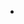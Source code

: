 -   <!--yml

-   分类：未分类

-   date: 2024-05-18 08:44:46

-   -->

# -   Quantifiable Edges: 1% Gaps Higher to Start the Month

> 来源：[`quantifiableedges.blogspot.com/2013/01/1-gaps-higher-to-start-month.html#0001-01-01`](http://quantifiableedges.blogspot.com/2013/01/1-gaps-higher-to-start-month.html#0001-01-01)

-   财政悬崖的消息使得市场预计今早会出现大幅跳空高开。月初的第一天通常对股市来说是一个强劲的日子，但如果它一开始就跳空大幅高开，那么它当日内的表现如何呢？这正是我今早研究的内容。

-   自 2003 年以来，有 9 个实例中的 6 个最终收盘价高于开盘价。总收益大约是总亏损的 2.2 倍，平均交易从开盘到收盘上涨了约 0.4%以上。但由于这种情况出现的次数不多，我不会对这些数字抱有太大信心。初步迹象偏向于进一步上涨，但肯定不是一个明确的交易优势。
